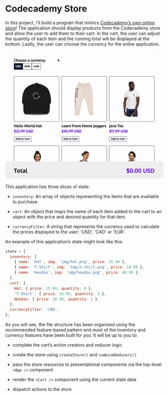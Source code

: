 # Codecademy Store

In this project, i’ll build a program that mimics [Codecademy’s own online store](https://shop.codecademy.com/)! The application should display products from the Codecademy store and allow the user to add them to their cart. In the cart, the user can adjust the quantity of each item and the running total will be displayed at the bottom. Lastly, the user can choose the currency for the entire application.

![An animated gif showing a demo of the Codecademy store's features](./shopping-cart-demo.gif)

This application has three slices of state:

- `inventory`: An array of objects representing the items that are available to purchase.

- `cart`: An object that maps the name of each item added to the cart to an object with the price and desired quantity for that item.
- `currencyFilter`: A string that represents the currency used to calculate the prices displayed to the user: 'USD', 'CAD' or 'EUR'.

An example of this application’s state might look like this:

```js
state = {
  inventory: [
    { name: 'Hat', img: 'img/hat.png', price: 15.99 },
    { name: 'T-Shirt', img: 'img/t-shirt.png', price: 18.99 },
    { name: 'Hoodie', img: 'img/hoodie.png', price: 49.99 },
  ],
  cart: {
    Hat: { price: 15.99, quantity: 0 },
    'T-Shirt': { price: 15.99, quantity: 2 },
    Hoodie: { price: 18.99, quantity: 1 },
  },
  currencyFilter: 'CAD',
};
```

As you will see, the file structure has been organized using the recommended feature-based pattern and most of the inventory and currency features have been built for you. It will be up to you to:

- complete the cart’s action creators and reducer logic

- create the store using `createStore()` and `combineReducers()`

- pass the store resources to presentational components via the top-level `<App />` component

- render the `<Cart />` component using the current state data

- dispatch actions to the store
